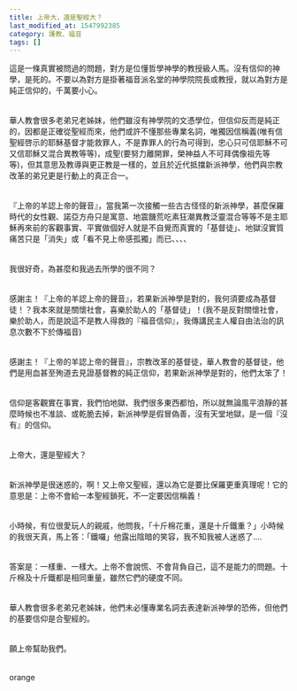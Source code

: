 ```yaml
---
title: 上帝大，還是聖經大？
last_modified_at: 1547992385
category: 護教、福音
tags: []
---
```


<p>這是一條真實被問過的問題，對方是位懂哲學神學的教授級人馬。<!--more-->沒有信仰的神學，是死的。不要以為對方是掛著福音派名堂的神學院院長或教授，就以為對方是純正信仰的，千萬要小心。<br/><br/><br/>華人教會很多老弟兄老姊妹，他們雖沒有神學院的文憑學位，但信仰反而是純正的，因都是正確從聖經而來，他們或許不懂那些專業名詞，唯獨因信稱義(唯有信聖經啓示的耶穌基督才能救罪人，不是靠罪人的行為可得到，忠心只可信耶穌不可又信耶穌又混合異教等等)，成聖(要努力離開罪，榮神益人不可拜偶像祖先等等)，但其意思及教導與更正教是一樣的，並且於近代抵擋新派神學，他們與宗教改革的弟兄更是行動上的真正合一。<br/><br/><br/>『上帝的羊認上帝的聲音』，當我第一次接觸一些古古怪怪的新派神學，甚麼保羅時代的女性觀、諾亞方舟只是寓意、地震饑荒吃素狂潮異教泛靈混合等等不是主耶穌再來前的客觀事實、平實做個好人就是不自覺而真實的「基督徒」、地獄沒實質痛苦只是「消失」或「看不見上帝感孤獨」而已、、、、<br/><br/><br/>我很好奇，為甚麼和我過去所學的很不同？<br/><br/><br/>感謝主！『上帝的羊認上帝的聲音』，若果新派神學是對的，我何須要成為基督徒！？我本來就是關懷社會，喜樂於助人的「基督徒」！(我不是反對關懷社會，樂於助人，而是說這不是教人得救的『福音信仰』，我傳講民主人權自由法治的訊息次數不下於傳福音)<br/><br/><br/>感謝主！『上帝的羊認上帝的聲音』，宗教改革的基督徒，華人教會的基督徒，他們是用血甚至殉道去見證基督教的純正信仰，若果新派神學是對的，他們太笨了！<br/><br/><br/>信仰是客觀實在事實，我們怕地獄、我們很多東西都怕，所以就無論風平浪靜的甚麼時候也不准談、或乾脆去掉，新派神學是假冒偽善，沒有天堂地獄，是一個『沒有』的信仰。<br/><br/><br/>上帝大，還是聖經大？<br/><br/><br/>新派神學是很迷惑的，啊！又上帝又聖經，還以為它是要比保羅更重真理呢！它的意思是：上帝不會給一本聖經鎖死，不一定要因信稱義！<br/><br/><br/>小時候，有位很愛玩人的親戚，他問我，「十斤棉花重，還是十斤鐵重？」小時候的我很天真，馬上答：「鐵囉」他露出陰暗的笑容，我不知我被人迷惑了….<br/><br/><br/>答案是：一樣重、一樣大。上帝不會說慌、不會背負自己，這不是能力的問題。十斤棉及十斤鐵都是相同重量，雖然它們的硬度不同。<br/><br/><br/>華人教會很多老弟兄老姊妹，他們未必懂專業名詞去表達新派神學的恐佈，但他們的基要信仰是合聖經的。<br/><br/><br/>願上帝幫助我們。<br/><br/><br/>orange<br/><br/><br/><br/><br/><br/><br/><br/>
</p>
